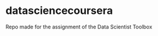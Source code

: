 datasciencecoursera
===================

Repo made for the assignment of the Data Scientist Toolbox
